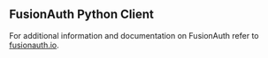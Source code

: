 ## FusionAuth Python Client

For additional information and documentation on FusionAuth refer to [fusionauth.io](https://fusionauth.io).